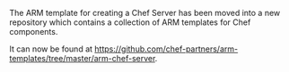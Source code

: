 
The ARM template for creating a Chef Server has been moved into a new repository which contains a collection of ARM templates for Chef components.

It can now be found at https://github.com/chef-partners/arm-templates/tree/master/arm-chef-server.
